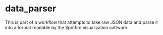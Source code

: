 # data_parser
This is part of a workflow that attempts to take raw JSON data and parse it into a format readable by the Spotfire visualization software.
